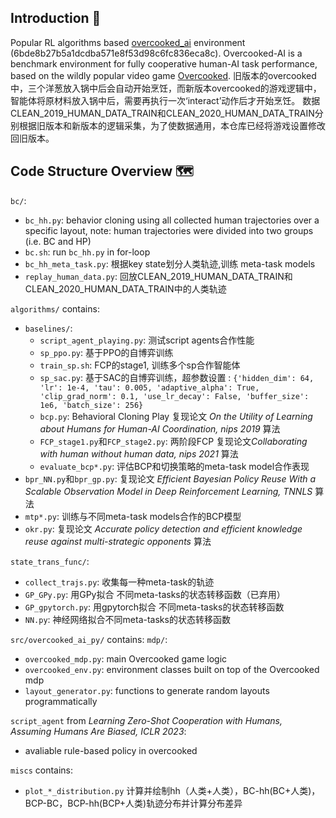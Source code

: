 ## Introduction 🥘
Popular RL algorithms based [overcooked_ai](https://github.com/HumanCompatibleAI/overcooked_ai) environment (6bde8b27b5a1dcdba571e8f53d98c6fc836eca8c).
Overcooked-AI is a benchmark environment for fully cooperative human-AI task performance, based on the wildly popular video game [Overcooked](http://www.ghosttowngames.com/overcooked/).
旧版本的overcooked中，三个洋葱放入锅中后会自动开始烹饪，而新版本overcooked的游戏逻辑中，智能体将原材料放入锅中后，需要再执行一次‘interact’动作后才开始烹饪。
数据CLEAN_2019_HUMAN_DATA_TRAIN和CLEAN_2020_HUMAN_DATA_TRAIN分别根据旧版本和新版本的逻辑采集，为了使数据通用，本仓库已经将游戏设置修改回旧版本。

## Code Structure Overview 🗺
`bc/`:
- `bc_hh.py`: behavior cloning using all collected human trajectories over a specific layout, note: human trajectories were divided into two groups (i.e. BC and HP)
- `bc.sh`: run `bc_hh.py` in for-loop
- `bc_hh_meta_task.py`: 根据key state划分人类轨迹,训练 meta-task models
- `replay_human_data.py`: 回放CLEAN_2019_HUMAN_DATA_TRAIN和CLEAN_2020_HUMAN_DATA_TRAIN中的人类轨迹

`algorithms/` contains: 
- `baselines/`:
    - `script_agent_playing.py`: 测试script agents合作性能
    - `sp_ppo.py`:  基于PPO的自博弈训练
    - `train_sp.sh`: FCP的stage1, 训练多个sp合作智能体
    - `sp_sac.py`: 基于SAC的自博弈训练，超参数设置 : `{'hidden_dim': 64, 'lr': 1e-4, 'tau': 0.005, 'adaptive_alpha': True, 'clip_grad_norm': 0.1, 'use_lr_decay': False, 'buffer_size': 1e6, 'batch_size': 256}`
    - `bcp.py`: Behavioral Cloning Play 复现论文 *On the Utility of Learning about Humans for Human-AI Coordination, nips 2019* 算法
    - `FCP_stage1.py`和`FCP_stage2.py`: 两阶段FCP 复现论文*Collaborating with human without human data, nips 2021* 算法
    - `evaluate_bcp*.py`: 评估BCP和切换策略的meta-task model合作表现
- `bpr_NN.py`和`bpr_gp.py`: 复现论文 *Efficient Bayesian Policy Reuse With a Scalable Observation Model in Deep Reinforcement Learning, TNNLS* 算法
- `mtp*.py`: 训练与不同meta-task models合作的BCP模型
- `okr.py`: 复现论文 *Accurate policy detection and efficient knowledge reuse against multi-strategic opponents* 算法

`state_trans_func/`:
- `collect_trajs.py`: 收集每一种meta-task的轨迹
- `GP_GPy.py`: 用GPy拟合 不同meta-tasks的状态转移函数（已弃用）
- `GP_gpytorch.py`: 用gpytorch拟合 不同meta-tasks的状态转移函数
- `NN.py`: 神经网络拟合不同meta-tasks的状态转移函数

`src/overcooked_ai_py/` contains:
`mdp/`:
- `overcooked_mdp.py`: main Overcooked game logic
- `overcooked_env.py`: environment classes built on top of the Overcooked mdp
- `layout_generator.py`: functions to generate random layouts programmatically

`script_agent` from *Learning Zero-Shot Cooperation with Humans, Assuming Humans Are Biased, ICLR 2023*:
- avaliable rule-based policy in overcooked

`miscs` contains:
- `plot_*_distribution.py` 计算并绘制hh（人类+人类），BC-hh(BC+人类)，BCP-BC，BCP-hh(BCP+人类)轨迹分布并计算分布差异